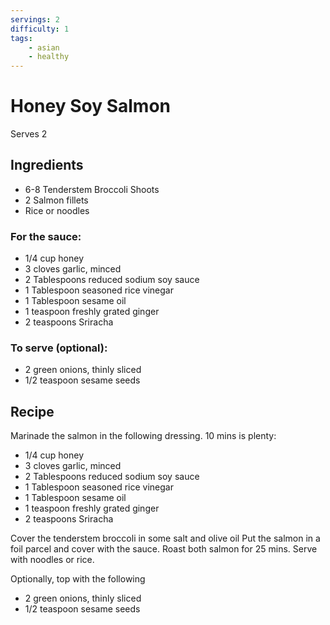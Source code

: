 ```yaml
---
servings: 2
difficulty: 1
tags:
    - asian
    - healthy
---
```


# Honey Soy Salmon

Serves 2

## Ingredients

- 6-8 Tenderstem Broccoli Shoots
- 2 Salmon fillets
- Rice or noodles

### For the sauce:
- 1/4 cup honey
- 3 cloves garlic, minced
- 2 Tablespoons reduced sodium soy sauce
- 1 Tablespoon seasoned rice vinegar
- 1 Tablespoon sesame oil
- 1 teaspoon freshly grated ginger
- 2 teaspoons Sriracha

### To serve (optional):
- 2 green onions, thinly sliced
- 1/2 teaspoon sesame seeds

## Recipe

Marinade the salmon in the following dressing. 10 mins is plenty:
* 1/4 cup honey
* 3 cloves garlic, minced
* 2 Tablespoons reduced sodium soy sauce
* 1 Tablespoon seasoned rice vinegar
* 1 Tablespoon sesame oil
* 1 teaspoon freshly grated ginger
* 2 teaspoons Sriracha

Cover the tenderstem broccoli in some salt and olive oil
Put the salmon in a foil parcel and cover with the sauce.
Roast both salmon for 25 mins.
Serve with noodles or rice.

Optionally, top with the following 
* 2 green onions, thinly sliced
* 1/2 teaspoon sesame seeds
